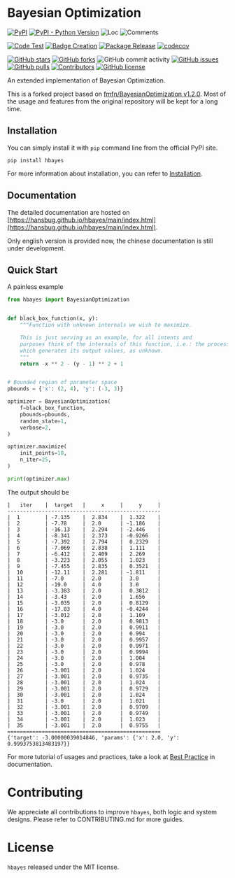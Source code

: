# Bayesian Optimization

[![PyPI](https://img.shields.io/pypi/v/hbayes)](https://pypi.org/project/hbayes/)
[![PyPI - Python Version](https://img.shields.io/pypi/pyversions/hbayes)](https://pypi.org/project/hbayes/)
![Loc](https://img.shields.io/endpoint?url=https://gist.githubusercontent.com/HansBug/d9b45d4c1b12045384046990db092098/raw/loc.json)
![Comments](https://img.shields.io/endpoint?url=https://gist.githubusercontent.com/HansBug/d9b45d4c1b12045384046990db092098/raw/comments.json)

[![Code Test](https://github.com/HansBug/hbayes/workflows/Code%20Test/badge.svg)](https://github.com/HansBug/hbayes/actions?query=workflow%3A%22Code+Test%22)
[![Badge Creation](https://github.com/HansBug/hbayes/workflows/Badge%20Creation/badge.svg)](https://github.com/HansBug/hbayes/actions?query=workflow%3A%22Badge+Creation%22)
[![Package Release](https://github.com/HansBug/hbayes/workflows/Package%20Release/badge.svg)](https://github.com/HansBug/hbayes/actions?query=workflow%3A%22Package+Release%22)
[![codecov](https://codecov.io/gh/HansBug/BayesianOptimization/branch/main/graph/badge.svg?token=LGB44A91FL)](https://codecov.io/gh/HansBug/BayesianOptimization)

[![GitHub stars](https://img.shields.io/github/stars/HansBug/hbayes)](https://github.com/HansBug/hbayes/stargazers)
[![GitHub forks](https://img.shields.io/github/forks/HansBug/hbayes)](https://github.com/HansBug/hbayes/network)
![GitHub commit activity](https://img.shields.io/github/commit-activity/m/HansBug/hbayes)
[![GitHub issues](https://img.shields.io/github/issues/HansBug/hbayes)](https://github.com/HansBug/hbayes/issues)
[![GitHub pulls](https://img.shields.io/github/issues-pr/HansBug/hbayes)](https://github.com/HansBug/hbayes/pulls)
[![Contributors](https://img.shields.io/github/contributors/HansBug/hbayes)](https://github.com/HansBug/hbayes/graphs/contributors)
[![GitHub license](https://img.shields.io/github/license/HansBug/hbayes)](https://github.com/HansBug/hbayes/blob/master/LICENSE)

An extended implementation of Bayesian Optimization.

This is a forked project based on [fmfn/BayesianOptimization v1.2.0](https://github.com/fmfn/BayesianOptimization). Most of the usage and features from the original repository will be kept for a long time.

## Installation

You can simply install it with `pip` command line from the official PyPI site.

```shell
pip install hbayes
```

For more information about installation, you can refer to [Installation](https://hansbug.github.io/hbayes/main/tutorials/installation/index.html).


## Documentation

The detailed documentation are hosted on [https://hansbug.github.io/hbayes/main/index.html](https://hansbug.github.io/hbayes/main/index.html).

Only english version is provided now, the chinese documentation is still under development.


## Quick Start

A painless example

```python
from hbayes import BayesianOptimization


def black_box_function(x, y):
    """Function with unknown internals we wish to maximize.

    This is just serving as an example, for all intents and
    purposes think of the internals of this function, i.e.: the process
    which generates its output values, as unknown.
    """
    return -x ** 2 - (y - 1) ** 2 + 1


# Bounded region of parameter space
pbounds = {'x': (2, 4), 'y': (-3, 3)}

optimizer = BayesianOptimization(
    f=black_box_function,
    pbounds=pbounds,
    random_state=1,
    verbose=2,
)

optimizer.maximize(
    init_points=10,
    n_iter=25,
)

print(optimizer.max)

```

The output should be

```
|   iter    |  target   |     x     |     y     |
-------------------------------------------------
|  1        | -7.135    |  2.834    |  1.322    |
|  2        | -7.78     |  2.0      | -1.186    |
|  3        | -16.13    |  2.294    | -2.446    |
|  4        | -8.341    |  2.373    | -0.9266   |
|  5        | -7.392    |  2.794    |  0.2329   |
|  6        | -7.069    |  2.838    |  1.111    |
|  7        | -6.412    |  2.409    |  2.269    |
|  8        | -3.223    |  2.055    |  1.023    |
|  9        | -7.455    |  2.835    |  0.3521   |
|  10       | -12.11    |  2.281    | -1.811    |
|  11       | -7.0      |  2.0      |  3.0      |
|  12       | -19.0     |  4.0      |  3.0      |
|  13       | -3.383    |  2.0      |  0.3812   |
|  14       | -3.43     |  2.0      |  1.656    |
|  15       | -3.035    |  2.0      |  0.8129   |
|  16       | -17.03    |  4.0      | -0.4244   |
|  17       | -3.012    |  2.0      |  1.109    |
|  18       | -3.0      |  2.0      |  0.9813   |
|  19       | -3.0      |  2.0      |  0.9911   |
|  20       | -3.0      |  2.0      |  0.994    |
|  21       | -3.0      |  2.0      |  0.9957   |
|  22       | -3.0      |  2.0      |  0.9971   |
|  23       | -3.0      |  2.0      |  0.9994   |
|  24       | -3.0      |  2.0      |  1.004    |
|  25       | -3.0      |  2.0      |  0.978    |
|  26       | -3.001    |  2.0      |  1.024    |
|  27       | -3.001    |  2.0      |  0.9735   |
|  28       | -3.001    |  2.0      |  1.024    |
|  29       | -3.001    |  2.0      |  0.9729   |
|  30       | -3.001    |  2.0      |  1.024    |
|  31       | -3.0      |  2.0      |  1.021    |
|  32       | -3.001    |  2.0      |  0.9709   |
|  33       | -3.001    |  2.0      |  0.9749   |
|  34       | -3.001    |  2.0      |  1.023    |
|  35       | -3.001    |  2.0      |  0.9755   |
=================================================
{'target': -3.00000039014846, 'params': {'x': 2.0, 'y': 0.9993753813483197}}
```

For more tutorial of usages and practices, take a look at [Best Practice](https://hansbug.github.io/hbayes/main/best_practice/advanced-tour.html) in documentation.


# Contributing

We appreciate all contributions to improve `hbayes`, both logic and system designs. Please refer to CONTRIBUTING.md for more guides.


# License

`hbayes` released under the MIT license.


